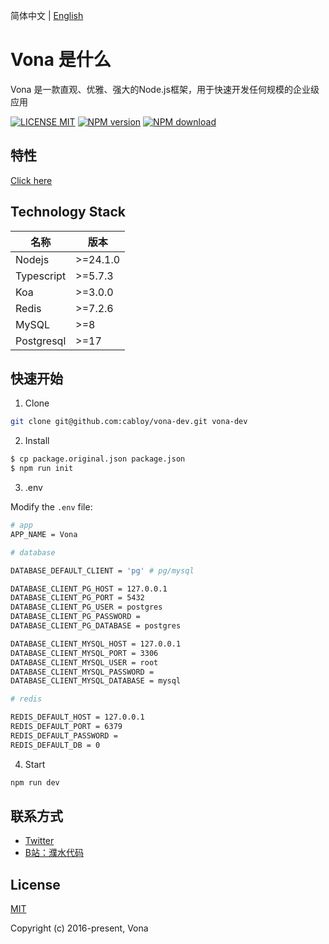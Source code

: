 简体中文 | [English](./README.md)

# Vona 是什么

Vona 是一款直观、优雅、强大的Node.js框架，用于快速开发任何规模的企业级应用

[![LICENSE MIT][license-image]][license-url]
[![NPM version][npm-image]][npm-url]
[![NPM download][download-image]][download-url]

[license-image]: https://img.shields.io/badge/license-MIT-blue.svg
[license-url]: https://github.com/vonajs/vona/blob/master/LICENSE
[npm-image]: https://img.shields.io/npm/v/vona.svg?style=flat-square
[npm-url]: https://npmjs.com/package/vona
[download-image]: https://img.shields.io/npm/dm/vona?color=orange&label=npm%20downloads
[download-url]: https://npmjs.com/package/vona

## 特性

[Click here](https://juejin.cn/post/7509709812857110582)

## Technology Stack

|名称|版本|
|--|--|
|Nodejs| >=24.1.0 |
|Typescript| >=5.7.3 |
|Koa|>=3.0.0|
|Redis|>=7.2.6|
|MySQL|>=8|
|Postgresql|>=17|


## 快速开始

1. Clone

``` bash
git clone git@github.com:cabloy/vona-dev.git vona-dev
```

2. Install

``` bash
$ cp package.original.json package.json
$ npm run init
```

3. .env

Modify the `.env` file:

``` bash
# app
APP_NAME = Vona

# database

DATABASE_DEFAULT_CLIENT = 'pg' # pg/mysql

DATABASE_CLIENT_PG_HOST = 127.0.0.1
DATABASE_CLIENT_PG_PORT = 5432
DATABASE_CLIENT_PG_USER = postgres
DATABASE_CLIENT_PG_PASSWORD =
DATABASE_CLIENT_PG_DATABASE = postgres

DATABASE_CLIENT_MYSQL_HOST = 127.0.0.1
DATABASE_CLIENT_MYSQL_PORT = 3306
DATABASE_CLIENT_MYSQL_USER = root
DATABASE_CLIENT_MYSQL_PASSWORD =
DATABASE_CLIENT_MYSQL_DATABASE = mysql

# redis

REDIS_DEFAULT_HOST = 127.0.0.1
REDIS_DEFAULT_PORT = 6379
REDIS_DEFAULT_PASSWORD =
REDIS_DEFAULT_DB = 0
```

4. Start

``` bash
npm run dev
```

## 联系方式

- [Twitter](https://x.com/zhennann2024)
- [B站：濮水代码](https://space.bilibili.com/454737998)

## License

[MIT](./LICENSE)

Copyright (c) 2016-present, Vona
